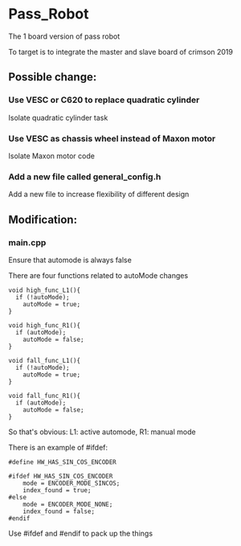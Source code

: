# Pass_Robot
The 1 board version of pass robot

To target is to integrate the master and slave board of crimson 2019

## Possible change:

### Use VESC or C620 to replace quadratic cylinder

Isolate quadratic cylinder task

### Use VESC as chassis wheel instead of Maxon motor

Isolate Maxon motor code

### Add a new file called general_config.h

Add a new file to increase flexibility of different design

## Modification: 

### main.cpp

Ensure that automode is always false

There are four functions related to autoMode changes
~~~
void high_func_L1(){
  if (!autoMode);
    autoMode = true;
}
~~~
~~~
void high_func_R1(){
  if (autoMode);
    autoMode = false;
}
~~~
~~~
void fall_func_L1(){
  if (!autoMode);
    autoMode = true;
}
~~~
~~~
void fall_func_R1(){
  if (autoMode);
    autoMode = false;
}
~~~
So that's obvious: L1: active automode, R1: manual mode

There is an example of #ifdef:

~~~
#define HW_HAS_SIN_COS_ENCODER

#ifdef HW_HAS_SIN_COS_ENCODER
	mode = ENCODER_MODE_SINCOS;
	index_found = true;
#else
	mode = ENCODER_MODE_NONE;
	index_found = false;
#endif
~~~

Use #ifdef and #endif to pack up the things
